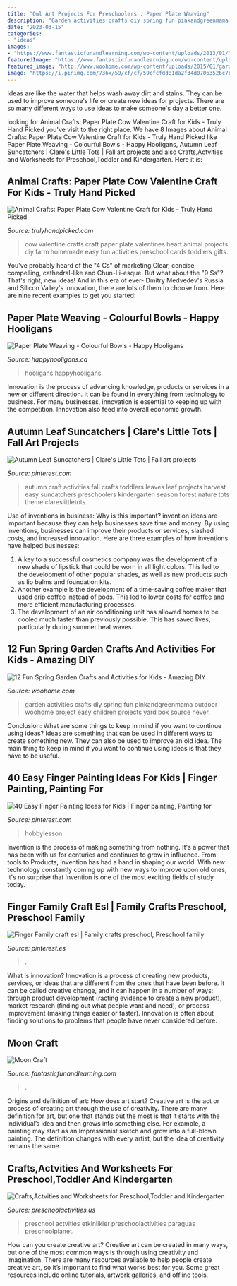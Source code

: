 ```yaml
---
title: "Owl Art Projects For Preschoolers : Paper Plate Weaving"
description: "Garden activities crafts diy spring fun pinkandgreenmama outdoor woohome project easy children projects yard box source never"
date: "2023-03-15"
categories:
- "ideas"
images:
- "https://www.fantasticfunandlearning.com/wp-content/uploads/2013/01/Moon-Craft.jpg"
featuredImage: "https://www.fantasticfunandlearning.com/wp-content/uploads/2013/01/Moon-Craft.jpg"
featured_image: "http://www.woohome.com/wp-content/uploads/2015/01/garden-activities-for-kids-woohome-8.jpg"
image: "https://i.pinimg.com/736x/59/cf/cf/59cfcfdd81da2f34d07063526c7b25c7--autumn-activities-art-activities.jpg"
---
```



Ideas are like the water that helps wash away dirt and stains. They can be used to improve someone's life or create new ideas for projects. There are so many different ways to use ideas to make someone's day a better one.

	

		
looking for Animal Crafts: Paper Plate Cow Valentine Craft for Kids - Truly Hand Picked you've visit to the right place. We have 8 Images about Animal Crafts: Paper Plate Cow Valentine Craft for Kids - Truly Hand Picked like Paper Plate Weaving - Colourful Bowls - Happy Hooligans, Autumn Leaf Suncatchers | Clare&#039;s Little Tots | Fall art projects and also Crafts,Actvities and Worksheets for Preschool,Toddler and Kindergarten. Here it is:
		
    
## Animal Crafts: Paper Plate Cow Valentine Craft For Kids - Truly Hand Picked

<img loading=lazy src="https://trulyhandpicked.com/wp-content/uploads/2019/02/paper-plate-cow-valentine-craft-for-kids-crafty-morning-1550725303g48kn.png" onerror="this.onerror=null;this.src='https://tse2.mm.bing.net/th?id=OIP.MzlFxiNEbZHSxvPOefvmKQHaLd&amp;pid=15.1';" alt="Animal Crafts: Paper Plate Cow Valentine Craft for Kids - Truly Hand Picked">

_Source: trulyhandpicked.com_

>cow valentine crafts craft paper plate valentines heart animal projects diy farm homemade easy fun activities preschool cards toddlers gifts. 

	

You've probably heard of the "4 Cs" of marketing:Clear, concise, compelling, cathedral-like and Chun-Li-esque. But what about the "9 Ss"? That's right, new ideas! And in this era of ever- Dmitry Medvedev's Russia and Silicon Valley's innovation, there are lots of them to choose from. Here are nine recent examples to get you started: 

    
## Paper Plate Weaving - Colourful Bowls - Happy Hooligans

<img loading=lazy src="https://happyhooligans.ca/wp-content/uploads/2020/01/woven-paper-plate-bowls-.jpg" onerror="this.onerror=null;this.src='https://tse4.mm.bing.net/th?id=OIP.2l2rMF1PRC5TSXP39QvtLAHaLH&amp;pid=15.1';" alt="Paper Plate Weaving - Colourful Bowls - Happy Hooligans">

_Source: happyhooligans.ca_

>hooligans happyhooligans. 

	

Innovation is the process of advancing knowledge, products or services in a new or different direction. It can be found in everything from technology to business. For many businesses, innovation is essential to keeping up with the competition. Innovation also feed into overall economic growth.

    
## Autumn Leaf Suncatchers | Clare&#039;s Little Tots | Fall Art Projects

<img loading=lazy src="https://i.pinimg.com/736x/59/cf/cf/59cfcfdd81da2f34d07063526c7b25c7--autumn-activities-art-activities.jpg" onerror="this.onerror=null;this.src='https://tse4.mm.bing.net/th?id=OIP.1ayCb0-Fw0Po8yDqXaHcmgHaFj&amp;pid=15.1';" alt="Autumn Leaf Suncatchers | Clare&#039;s Little Tots | Fall art projects">

_Source: pinterest.com_

>autumn craft activities fall crafts toddlers leaves leaf projects harvest easy suncatchers preschoolers kindergarten season forest nature tots theme clareslittletots. 

	

Use of inventions in business: Why is this important?
invention ideas are important because they can help businesses save time and money. By using inventions, businesses can improve their products or services, slashed costs, and increased innovation. Here are three examples of how inventions have helped businesses: 
1. A key to a successful cosmetics company was the development of a new shade of lipstick that could be worn in all light colors. This led to the development of other popular shades, as well as new products such as lip balms and foundation kits. 
2. Another example is the development of a time-saving coffee maker that used drip coffee instead of pods. This led to lower costs for coffee and more efficient manufacturing processes.
3. The development of an air conditioning unit has allowed homes to be cooled much faster than previously possible. This has saved lives, particularly during summer heat waves.

    
## 12 Fun Spring Garden Crafts And Activities For Kids - Amazing DIY

<img loading=lazy src="http://www.woohome.com/wp-content/uploads/2015/01/garden-activities-for-kids-woohome-8.jpg" onerror="this.onerror=null;this.src='https://tse1.mm.bing.net/th?id=OIP.I-e8d0Wdo91S6SwrCLHJGQHaLH&amp;pid=15.1';" alt="12 Fun Spring Garden Crafts and Activities for Kids - Amazing DIY">

_Source: woohome.com_

>garden activities crafts diy spring fun pinkandgreenmama outdoor woohome project easy children projects yard box source never. 

	

Conclusion: What are some things to keep in mind if you want to continue using ideas?
Ideas are something that can be used in different ways to create something new. They can also be used to improve an old idea. The main thing to keep in mind if you want to continue using ideas is that they have to be useful.

    
## 40 Easy Finger Painting Ideas For Kids | Finger Painting, Painting For

<img loading=lazy src="https://i.pinimg.com/736x/3d/23/83/3d2383569a51a6e4f817806ab8ba8eaa.jpg" onerror="this.onerror=null;this.src='https://tse2.mm.bing.net/th?id=OIP.fftwz8YwY1dNWG-z9aSOzwHaNK&amp;pid=15.1';" alt="40 Easy Finger Painting Ideas for Kids | Finger painting, Painting for">

_Source: pinterest.com_

>hobbylesson. 

	

Invention is the process of making something from nothing. It's a power that has been with us for centuries and continues to grow in influence. From tools to Products, Invention has had a hand in shaping our world. With new technology constantly coming up with new ways to improve upon old ones, it's no surprise that Invention is one of the most exciting fields of study today.

    
## Finger Family Craft Esl | Family Crafts Preschool, Preschool Family

<img loading=lazy src="https://i.pinimg.com/736x/0b/37/03/0b37034dedc6edf18b8ca1bd80bba3e0--finger-family-preschool-teachers.jpg" onerror="this.onerror=null;this.src='https://tse2.mm.bing.net/th?id=OIP.PV8dXGSvi3p1aGCHjXWThgCoEs&amp;pid=15.1';" alt="Finger Family craft esl | Family crafts preschool, Preschool family">

_Source: pinterest.es_

>. 

	

What is innovation?
Innovation is a process of creating new products, services, or ideas that are different from the ones that have been before. It can be called creative change, and it can happen in a number of ways: through product development (racting evidence to create a new product), market research (finding out what people want and need), or process improvement (making things easier or faster). Innovation is often about finding solutions to problems that people have never considered before.

    
## Moon Craft

<img loading=lazy src="https://www.fantasticfunandlearning.com/wp-content/uploads/2013/01/Moon-Craft.jpg" onerror="this.onerror=null;this.src='https://tse4.mm.bing.net/th?id=OIP.ojST23pS-7LdR3dyrDdqswHaKQ&amp;pid=15.1';" alt="Moon Craft">

_Source: fantasticfunandlearning.com_

>. 

	

Origins and definition of art: How does art start?
Creative art is the act or process of creating art through the use of creativity. There are many definition for art, but one that stands out the most is that it starts with the individual’s idea and then grows into something else. For example, a painting may start as an Impressionist sketch and grow into a full-blown painting. The definition changes with every artist, but the idea of creativity remains the same.

    
## Crafts,Actvities And Worksheets For Preschool,Toddler And Kindergarten

<img loading=lazy src="https://www.preschoolactivities.us/wp-content/uploads/2016/01/paper-plate-umbrella-craft.jpg" onerror="this.onerror=null;this.src='https://tse1.mm.bing.net/th?id=OIP.zV9BZINDvDLTl90OrBRnngHaJ4&amp;pid=15.1';" alt="Crafts,Actvities and Worksheets for Preschool,Toddler and Kindergarten">

_Source: preschoolactivities.us_

>preschool actvities etkinlikler preschoolactivities paraguas preschoolplanet. 

	

How can you create creative art?
Creative art can be created in many ways, but one of the most common ways is through using creativity and imagination. There are many resources available to help people create creative art, so it’s important to find what works best for you. Some great resources include online tutorials, artwork galleries, and offline tools.


